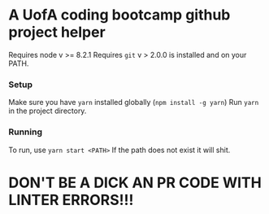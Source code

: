 # A UofA coding bootcamp github project helper

Requires node v >= 8.2.1
Requires `git` v > 2.0.0 is installed and on your PATH.

### Setup

Make sure you have `yarn` installed globally (`npm install -g yarn`)
Run `yarn` in the project directory.

### Running

To run, use `yarn start <PATH>`
If the path does not exist it will shit.

# DON'T BE A DICK AN PR CODE WITH LINTER ERRORS!!!